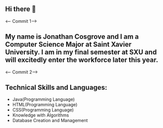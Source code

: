 ## Hi there 👋

<-- Commit 1-->
## My name is Jonathan Cosgrove and I am a Computer Science Major at Saint Xavier University. I am in my final semester at SXU and will excitedly enter the workforce later this year. 


<-- Commit 2-->
## Technical Skills and Languages:
 * Java(Programming Language)
 * HTML(Programming Language)
 * CSS(Programming Language)
 * Knowledge with Algorithms
 * Database Creation and Management
